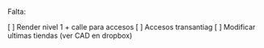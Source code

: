Falta:

[ ] Render nivel 1 + calle para accesos
[ ] Accesos transantiag
[ ] Modificar ultimas tiendas (ver CAD en dropbox)

